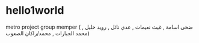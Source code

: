 # hello1world
metro project 
group memper ( ضحى اسامة , غيث نعيمات , عدي نائل , رويد خليل , محمد الجبارات , محمد/راكان الصعوب)
